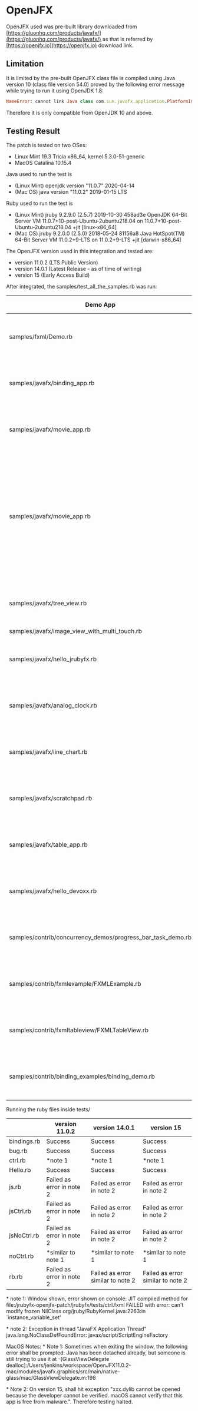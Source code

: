 

# OpenJFX

OpenJFX used was pre-built library downloaded from [https://gluonhq.com/products/javafx/](https://gluonhq.com/products/javafx/) as that is referred by [https://openjfx.io](https://openjfx.io) download link.

## Limitation

It is limited by the pre-built OpenJFX class file is compiled using Java version 10 (class file version 54.0) proved by the following error message while trying to run it using OpenJDK 1.8:
```ruby
NameError: cannot link Java class com.sun.javafx.application.PlatformImpl com/sun/javafx/application/PlatformImpl has been compiled by a more recent version of the Java Runtime (class file version 54.0), this version of the Java Runtime only recognizes class file versions up to 52.0
```
Therefore it is only compatible from OpenJDK 10 and above.

## Testing Result

The patch is tested on two OSes:
* Linux Mint 19.3 Tricia x86\_64, kernel 5.3.0-51-generic
* MacOS Catalina 10.15.4

Java used to run the test is
* (Linux Mint) openjdk version "11.0.7" 2020-04-14 
* (Mac OS) java version "11.0.2" 2019-01-15 LTS 

Ruby used to run the test is
* (Linux Mint) jruby 9.2.9.0 (2.5.7) 2019-10-30 458ad3e OpenJDK 64-Bit Server VM 11.0.7+10-post-Ubuntu-2ubuntu218.04 on 11.0.7+10-post-Ubuntu-2ubuntu218.04 +jit [linux-x86_64]
* (Mac OS) jruby 9.2.0.0 (2.5.0) 2018-05-24 81156a8 Java HotSpot(TM) 64-Bit Server VM 11.0.2+9-LTS on 11.0.2+9-LTS +jit [darwin-x86_64]

The OpenJFX version used in this integration and tested are:
* version 11.0.2 (LTS Public Version)
* version 14.0.1 (Latest Release - as of time of writing)
* version 15 (Early Access Build)

After integrated, the samples/test\_all\_the\_samples.rb was run:

| Demo App                       | version 11.0.2 | version 14.0.1 | version 15 |
| ------------------------------- | ------------- | -------------- | ---------- |
| samples/fxml/Demo.rb           |   Success (Linux & MacOS)   |   Success  (Linux & MacOS)   |  Success  (Linux), halted on Mac (MacOS Note 2)  |
| samples/javafx/binding\_app.rb |   Success (Linux & MacOS)   |   Success  (Linux & MacOS)   |  Success  (Linux), halted on Mac (MacOS Note 2)  | 
| samples/javafx/movie\_app.rb   |  Success  (Linux & MacOS)             |   Success  (Linux & MacOS)            |  Success  (Linux), halted on Mac (MacOS Note 2)  | 
| samples/javafx/movie\_app.rb   |   No movie is shown but using Oracle Java yield the same result. Media key detected.   (Linux & MacOS)            |   No movie is shown but using Oracle Java yield the same result. Media key detected.   (Linux & MacOS)            |  No movie is shown but using Oracle Java yield the same result. Media key detected.   (Linux), halted on Mac (MacOS Note 2) | 
| samples/javafx/tree\_view.rb   |  Success   (Linux & MacOS)            |   Success     (Linux & MacOS)         |  Success   (Linux), halted on Mac (MacOS Note 2)  | 
| samples/javafx/image\_view\_with\_multi\_touch.rb  |   Success            |   Success             |  Success   | 
| samples/javafx/hello\_jrubyfx.rb  |  Success (Linux & MacOS)            |   Success    (Linux & MacOS)          |  Success  (Linux), halted on Mac (MacOS Note 2)  | 
| samples/javafx/analog\_clock.rb  |  Success (Linux & MacOS)           |  Success  (Linux & MacOS)              |  Success (Linux), halted on Mac (MacOS Note 2)  | 
| samples/javafx/line\_chart.rb  |  Success (Linux & MacOS)             |  Success (Linux & MacOS)              |  Success (Linux), halted on Mac (MacOS Note 2)   | 
| samples/javafx/scratchpad.rb   |  Success (Linux & MacOS)            | Success (Linux & MacOS)               |  Success (Linux), halted on Mac (MacOS Note 2)   | 
| samples/javafx/table\_app.rb   |  Success (Linux & MacOS)            |  Success (Linux & MacOS)              |  Succes (Linux), halted on Mac (MacOS Note 2) | 
| samples/javafx/hello\_devoxx.rb  | Success (Linux & MacOS)             |  Success (Linux & MacOS)              |  Success (Linux), halted on Mac (MacOS Note 2)  | 
| samples/contrib/concurrency\_demos/progress\_bar\_task\_demo.rb  |  Success (Linux & MacOS)             |    Success (Linux & MacOS)            |   Success (Linux), halted on Mac (MacOS Note 2)  | 
| samples/contrib/fxmlexample/FXMLExample.rb  | Success (Linux & MacOS)    |    Success (Linux & MacOS)   |   Success (Linux), halted on Mac (MacOS Note 2) | 
| samples/contrib/fxmltableview/FXMLTableView.rb  |    Success (Linux & MacOS)    |    Success  (Linux & MacOS)          |  Success (Linux), halted on Mac (MacOS Note 2)  | 
| samples/contrib/binding\_examples/binding\_demo.rb  |  Success (Linux & MacOS)  |    Success (Linux & MacOS)           |  Success (Linux), halted on Mac (MacOS Note 2)  | 


Running the ruby files inside tests/

|                   | version 11.0.2 | version 14.0.1 | version 15 |
| ----------------- | -------------- | -------------- | ---------- |
| bindings.rb       |   Success             |    Success            |  Success   |
| bug.rb            |   Success             |   Success             |  Success   |
| ctrl.rb           |   \*note 1             |   \*note 1              |  \*note 1   |
| Hello.rb          |   Success             |   Success             |  Success   |
| js.rb             |   Failed as error in note 2  |  Failed as error in note 2   |  Failed as error in note 2   |
| jsCtrl.rb         |   Failed as error in note 2  |   Failed as error in note 2  |  Failed as error in note 2   |
| jsNoCtrl.rb       |   Failed as error in note 2  |  Failed as error in note 2   |  Failed as error in note 2   |
| noCtrl.rb         |   \*similar to note 1        |    \*similar to note 1       |  \*similar to note 1   |
| rb.rb             |   Failed as error in note 2  |   Failed as error similar to note 2   |  Failed as error similar to note 2   |


\* note 1: Window shown, error shown on console:
  JIT compiled method for file:/jrubyfx-openjfx-patch/jrubyfx/tests/ctrl.fxml FAILED with error:
  can't modify frozen NilClass
  org/jruby/RubyKernel.java:2263:in `instance_variable_set'

\* note 2: Exception in thread "JavaFX Application Thread" java.lang.NoClassDefFoundError: javax/script/ScriptEngineFactory


MacOS Notes:
\* Note 1: Sometimes when exiting the window, the following error shall be prompted:
  Java has been detached already, but someone is still trying to use it at -[GlassViewDelegate dealloc]:/Users/jenkins/workspace/OpenJFX11.0.2-mac/modules/javafx.graphics/src/main/native-glass/mac/GlassViewDelegate.m:198

\* Note 2: On version 15, shall hit exception "xxx.dylib cannot be opened because the developer cannot be verified. macOS cannot verify that this app is free from malware.". Therefore testing halted.
